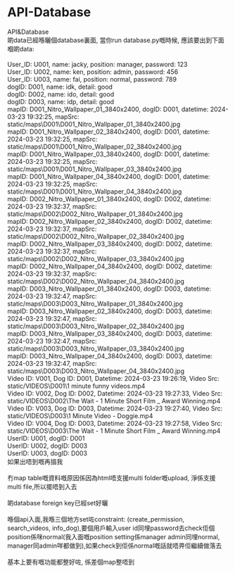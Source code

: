 # API-Database
API&amp;Database<br />
啲data已經喺曬個database裏面, 當你run database.py嘅時候, 應該要出到下面嗰啲data:<br /><br />
User_ID: U001, name: jacky, position: manager, password: 123<br />
User_ID: U002, name: ken, position: admin, password: 456<br />
User_ID: U003, name: fai, position: normal, password: 789<br />
dogID: D001, name: idk, detail: good<br />
dogID: D002, name: ido, detail: good<br />
dogID: D003, name: idp, detail: good<br />
mapID: D001_Nitro_Wallpaper_01_3840x2400, dogID: D001, datetime: 2024-03-23 19:32:25, mapSrc: static/maps\D001\D001_Nitro_Wallpaper_01_3840x2400.jpg<br />
mapID: D001_Nitro_Wallpaper_02_3840x2400, dogID: D001, datetime: 2024-03-23 19:32:25, mapSrc: static/maps\D001\D001_Nitro_Wallpaper_02_3840x2400.jpg<br />
mapID: D001_Nitro_Wallpaper_03_3840x2400, dogID: D001, datetime: 2024-03-23 19:32:25, mapSrc: static/maps\D001\D001_Nitro_Wallpaper_03_3840x2400.jpg<br />
mapID: D001_Nitro_Wallpaper_04_3840x2400, dogID: D001, datetime: 2024-03-23 19:32:25, mapSrc: static/maps\D001\D001_Nitro_Wallpaper_04_3840x2400.jpg<br />
mapID: D002_Nitro_Wallpaper_01_3840x2400, dogID: D002, datetime: 2024-03-23 19:32:37, mapSrc: static/maps\D002\D002_Nitro_Wallpaper_01_3840x2400.jpg<br />
mapID: D002_Nitro_Wallpaper_02_3840x2400, dogID: D002, datetime: 2024-03-23 19:32:37, mapSrc: static/maps\D002\D002_Nitro_Wallpaper_02_3840x2400.jpg<br />
mapID: D002_Nitro_Wallpaper_03_3840x2400, dogID: D002, datetime: 2024-03-23 19:32:37, mapSrc: static/maps\D002\D002_Nitro_Wallpaper_03_3840x2400.jpg<br />
mapID: D002_Nitro_Wallpaper_04_3840x2400, dogID: D002, datetime: 2024-03-23 19:32:37, mapSrc: static/maps\D002\D002_Nitro_Wallpaper_04_3840x2400.jpg<br />
mapID: D003_Nitro_Wallpaper_01_3840x2400, dogID: D003, datetime: 2024-03-23 19:32:47, mapSrc: static/maps\D003\D003_Nitro_Wallpaper_01_3840x2400.jpg<br />
mapID: D003_Nitro_Wallpaper_02_3840x2400, dogID: D003, datetime: 2024-03-23 19:32:47, mapSrc: static/maps\D003\D003_Nitro_Wallpaper_02_3840x2400.jpg<br />
mapID: D003_Nitro_Wallpaper_03_3840x2400, dogID: D003, datetime: 2024-03-23 19:32:47, mapSrc: static/maps\D003\D003_Nitro_Wallpaper_03_3840x2400.jpg<br />
mapID: D003_Nitro_Wallpaper_04_3840x2400, dogID: D003, datetime: 2024-03-23 19:32:47, mapSrc: static/maps\D003\D003_Nitro_Wallpaper_04_3840x2400.jpg<br />
Video ID: V001, Dog ID: D001, Datetime: 2024-03-23 19:26:19, Video Src: static/VIDEOS\D001\1 minute funny videos.mp4<br />
Video ID: V002, Dog ID: D002, Datetime: 2024-03-23 19:27:33, Video Src: static/VIDEOS\D002\The Wait  - 1 Minute Short Film _ Award Winning.mp4<br />
Video ID: V003, Dog ID: D003, Datetime: 2024-03-23 19:27:40, Video Src: static/VIDEOS\D003\1 Minute Video - Doggie.mp4<br />
Video ID: V004, Dog ID: D003, Datetime: 2024-03-23 19:27:58, Video Src: static/VIDEOS\D003\The Wait  - 1 Minute Short Film _ Award Winning.mp4<br />
UserID: U001, dogID: D001<br />
UserID: U002, dogID: D003<br />
UserID: U003, dogID: D003<br />
如果出唔到嘅再搵我<br /><br />
冇map table嘅資料嘅原因係因為html唔支援multi folder嘅upload, 淨係支援multi file,所以擺唔到入去<br /><br />
啲database foreign key已經set好曬<br /><br />
喺個api入面,我喺三個地方set咗constraint: (create_permission, search_videos, info_dog),要個用戶輸入user id同埋password去check佢個position係咪normal(我入面嘅position setting係manager admin同埋normal, manager同admin咩都做到),如果check到佢係normal嘅話就唔畀佢繼續做落去<br /><br />
基本上要有嘅功能都整好咗, 係差個map整唔到
